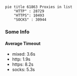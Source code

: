 
```mermaid
pie title 61863 Proxies in list
    "HTTP" : 28729
    "HTTPS": 10493
    "SOCKS" : 30944
```

### Some Info
#### Average Timeout

- mixed: 3.6s
- http: 1.9s
- https: 8.2s
- socks: 5.3s